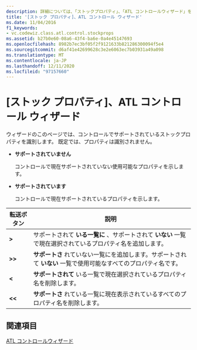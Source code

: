 ```yaml
---
description: 詳細については、「ストックプロパティ」、「ATL コントロールウィザード」を参照してください。
title: '[ストック プロパティ]、ATL コントロール ウィザード'
ms.date: 11/04/2016
f1_keywords:
- vc.codewiz.class.atl.control.stockprops
ms.assetid: b27b0e60-08a6-43f4-ba6e-0a4e45147693
ms.openlocfilehash: 8982b7ec3bf05f2f9121633b821286300094f5e4
ms.sourcegitcommit: d6af41e42699628c3e2e6063ec7b03931a49a098
ms.translationtype: MT
ms.contentlocale: ja-JP
ms.lasthandoff: 12/11/2020
ms.locfileid: "97157660"
---
```

# <a name="stock-properties-atl-control-wizard"></a>[ストック プロパティ]、ATL コントロール ウィザード

ウィザードのこのページでは、コントロールでサポートされているストックプロパティを識別します。 既定では、プロパティは識別されません。

- **サポートされていません**

   コントロールで現在サポートされていない使用可能なプロパティを示します。

- **サポートされています**

   コントロールで現在サポートされているプロパティを示します。

|転送ボタン|説明|
|---------------------|-----------------|
|**>**|サポートされて **いる一覧に** 、サポートされて **いない** 一覧で現在選択されているプロパティ名を追加します。|
|**>>**|**サポートさ** れていない一覧にを追加します。サポートされて **いない** 一覧で使用可能なすべてのプロパティ名です。|
|**\<**|**サポートされて** いる一覧で現在選択されているプロパティ名を削除します。|
|**\<\<**|**サポートさ** れている一覧に現在表示されているすべてのプロパティ名を削除します。|

## <a name="see-also"></a>関連項目

[ATL コントロールウィザード](../../atl/reference/atl-control-wizard.md)
